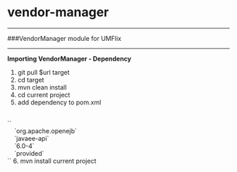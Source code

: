 vendor-manager
==============

---
###VendorManager module for UMFlix

---
**Importing VendorManager - Dependency**

1. git pull $url target
2. cd target
3. mvn clean install
4. cd current project
5. add dependency to pom.xml
<br />
	`<dependency>`<br />
	    &nbsp;&nbsp;&nbsp;&nbsp;`<groupId>org.apache.openejb</groupId>`<br />
        &nbsp;&nbsp;&nbsp;&nbsp;`<artifactId>javaee-api</artifactId>`<br />
        &nbsp;&nbsp;&nbsp;&nbsp;`<version>6.0-4</version>`<br />
        &nbsp;&nbsp;&nbsp;&nbsp;`<scope>provided</scope>`<br />
    `</dependency>`
6. mvn install current project